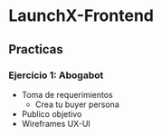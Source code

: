 # LaunchX-Frontend

## Practicas

### Ejercicio 1: Abogabot
  * Toma de requerimientos
    - Crea tu buyer persona
  * Publico objetivo
  * Wireframes UX-UI


